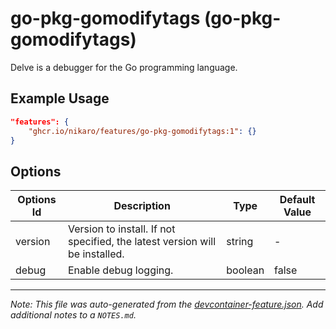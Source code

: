 
# go-pkg-gomodifytags (go-pkg-gomodifytags)

Delve is a debugger for the Go programming language.

## Example Usage

```json
"features": {
    "ghcr.io/nikaro/features/go-pkg-gomodifytags:1": {}
}
```

## Options

| Options Id | Description | Type | Default Value |
|-----|-----|-----|-----|
| version | Version to install. If not specified, the latest version will be installed. | string | - |
| debug | Enable debug logging. | boolean | false |



---

_Note: This file was auto-generated from the [devcontainer-feature.json](https://github.com/nikaro/features/blob/main/src/go-pkg-gomodifytags/devcontainer-feature.json).  Add additional notes to a `NOTES.md`._
